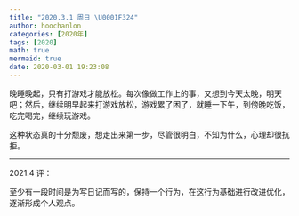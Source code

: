 ```yaml
---
title: "2020.3.1 周日 \U0001F324"
author: hoochanlon
categories: [2020年]
tags: [2020]
math: true
mermaid: true
date: 2020-03-01 19:23:08
---
```


晚睡晚起，只有打游戏才能放松。每次像做工作上的事，又想到今天太晚，明天吧；然后，继续明早起来打游戏放松，游戏累了困了，就睡一下午，到傍晚吃饭，吃完喝完，继续玩游戏。

这种状态真的十分颓废，想走出来第一步，尽管很明白，不知为什么，心理却很抗拒。

---

2021.4 评：

至少有一段时间是为写日记而写的，保持一个行为，在这行为基础进行改进优化，逐渐形成个人观点。
